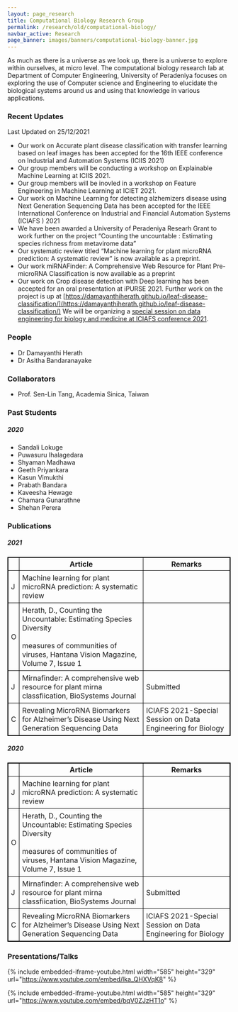 ```yaml
---
layout: page_research
title: Computational Biology Research Group
permalink: /research/old/computational-biology/
navbar_active: Research
page_banner: images/banners/computational-biology-banner.jpg
---
```


As much as there is a universe as we look up, there is a universe to explore within ourselves, at micro level. The computational biology research lab at Department of Computer Engineering, University of Peradeniya focuses on exploring the use of Computer science and Engineering to elucidate the biological systems around us and using that knowledge in various applications.

### Recent Updates

Last Updated on 25/12/2021

- Our work on Accurate plant disease classification with transfer learning based on leaf images has been accepted for the 16th IEEE conference on Industrial and Automation Systems (ICIIS 2021)
- Our group members will be conducting a workshop on Explainable Machine Learning at ICIIS 2021.
- Our group members will be inovled in a workshop on Feature Engineering in Machine Learning at ICIET 2021.
- Our work on Machine Learning for detecting alzhemizers disease using Next Generation Sequencing Data has been accepted for the IEEE International Conference on Industrial and Financial Automation Systems (ICIAFS ) 2021
- We have been awarded a University of Peradeniya Researh Grant to work further on the project “Counting the uncountable : Estimating species richness from metavirome data”
- Our systematic review titled “Machine learning for plant microRNA prediction: A systematic review” is now available as a preprint.
- Our work miRNAFinder: A Comprehensive Web Resource for Plant Pre-microRNA Classification is now available as a preprint
- Our work on Crop disease detection with Deep learning has been accepted for an oral presentation at iPURSE 2021. Further work on the project is up at [https://damayanthiherath.github.io/leaf-disease-classification/](https://damayanthiherath.github.io/leaf-disease-classification/)
  We will be organizing a [special session on data engineering for biology and medicine at ICIAFS conference 2021](http://spsr.sltc.ac.lk/events/iciafs-2021/for-authors/cfp-special-sessions/debm/).

### People

- Dr Damayanthi Herath
- Dr Asitha Bandaranayake

### Collaborators

- Prof. Sen-Lin Tang, Academia Sinica, Taiwan

### Past Students

##### 2020

- Sandali Lokuge
- Puwasuru Ihalagedara
- Shyaman Madhawa
- Geeth Priyankara
- Kasun Vimukthi
- Prabath Bandara
- Kaveesha Hewage
- Chamara Gunarathne
- Shehan Perera

### Publications

##### 2021

|     | Article                                                                                                                                                  | Remarks                                                     |
| --- | -------------------------------------------------------------------------------------------------------------------------------------------------------- | ----------------------------------------------------------- |
| J   | Machine learning for plant microRNA prediction: A systematic review                                                                                      |                                                             |
| O   | Herath, D., Counting the Uncountable: Estimating Species Diversity<br><br>measures of communities of viruses, Hantana Vision Magazine, Volume 7, Issue 1 |                                                             |
| J   | Mirnafinder: A comprehensive web resource for plant mirna classfiication, BioSystems Journal                                                             | Submitted                                                   |
| C   | Revealing MicroRNA Biomarkers for Alzheimer’s Disease Using Next Generation Sequencing Data                                                              | ICIAFS 2021-Special Session on Data Engineering for Biology |

##### 2020

|     | Article                                                                                                                                                  | Remarks                                                     |
| --- | -------------------------------------------------------------------------------------------------------------------------------------------------------- | ----------------------------------------------------------- |
| J   | Machine learning for plant microRNA prediction: A systematic review                                                                                      |                                                             |
| O   | Herath, D., Counting the Uncountable: Estimating Species Diversity<br><br>measures of communities of viruses, Hantana Vision Magazine, Volume 7, Issue 1 |                                                             |
| J   | Mirnafinder: A comprehensive web resource for plant mirna classfiication, BioSystems Journal                                                             | Submitted                                                   |
| C   | Revealing MicroRNA Biomarkers for Alzheimer’s Disease Using Next Generation Sequencing Data                                                              | ICIAFS 2021-Special Session on Data Engineering for Biology |

### Presentations/Talks

{% include embedded-iframe-youtube.html width="585" height="329" url="https://www.youtube.com/embed/lka_QHXVqK8" %}

{% include embedded-iframe-youtube.html width="585" height="329" url="https://www.youtube.com/embed/bqV0ZJzHT1o" %}

<style>
table, th, td {
    border: 1px solid black;
}
td{
    padding: 6px;
}
</style>
